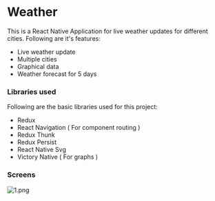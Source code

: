 # Weather
 This is a React Native Application for live weather updates for different cities. Following are it's features:
 - Live weather update
 - Multiple cities 
 - Graphical data
 - Weather forecast for 5 days


 ### Libraries used
 Following are the basic libraries used for this project:
 - Redux
 - React Navigation ( For component routing )
 - Redux Thunk
 - Redux Persist
 - React Native Svg
 - Victory Native ( For graphs )

 ### Screens
 ![1.png](https://github.com/aswin711/Weather-App/tree/master/utils/img/screen_shots/1.png)
